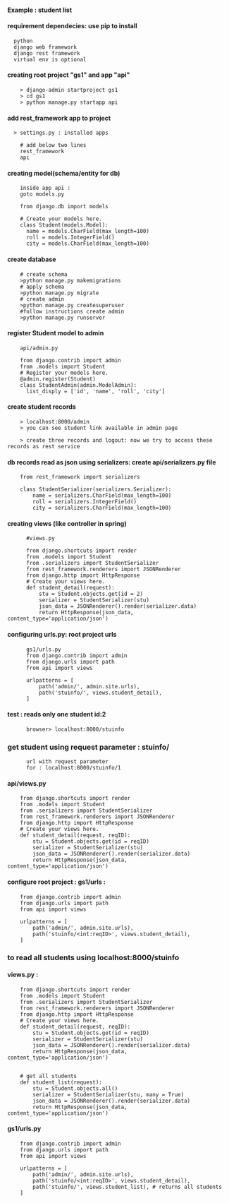 #### Example : student list

#### requirement dependecies: use pip to install
	
      python 
      django web framework 
      django rest framework 
      virtual env is optional

#### creating root project "gs1" and app "api"

        > django-admin startproject gs1
        > cd gs1
        > python manage.py startapp api

#### add rest_framework app to project

      > settings.py : installed apps  

        # add below two lines
        rest_framework
        api
        
#### creating model(schema/entity for db)

        inside app api : 
        goto models.py

        from django.db import models

        # Create your models here.
        class Student(models.Model):
          name = models.CharField(max_length=100)
          roll = models.IntegerField()
          city = models.CharField(max_length=100)

#### create database

        # create schema
        >python manage.py makemigrations 
        # apply schema
        >python manage.py migrate
        # create admin
        >python manage.py createsuperuser
        #follow instructions create admin
        >python manage.py runserver

#### register Student model to admin 

        api/admin.py

        from django.contrib import admin
        from .models import Student
        # Register your models here.
        @admin.register(Student)
        class StudentAdmin(admin.ModelAdmin):
          list_disply = ['id', 'name', 'roll', 'city']

#### create student records

        > localhost:8000/admin 
        > you can see student link available in admin page

        > create three records and logout: now we try to access these records as rest service


#### db records read as json using serializers: create api/serializers.py file

        from rest_framework import serializers

        class StudentSerializer(serializers.Serializer):
            name = serializers.CharField(max_length=100)
            roll = serializers.IntegerField()
            city = serializers.CharField(max_length=100)


####  creating views (like controller in spring)

          #views.py

          from django.shortcuts import render
          from .models import Student
          from .serializers import StudentSerializer
          from rest_framework.renderers import JSONRenderer
          from django.http import HttpResponse
          # Create your views here.
          def student_detail(request):
              stu = Student.objects.get(id = 2)
              serializer = StudentSerializer(stu)
              json_data = JSONRenderer().render(serializer.data)
              return HttpResponse(json_data, content_type='application/json')


#### configuring urls.py:  root project urls 

          gs1/urls.py
          from django.contrib import admin
          from django.urls import path
          from api import views

          urlpatterns = [
              path('admin/', admin.site.urls),
              path('stuinfo/', views.student_detail),
          ]


#### test : reads only one student id:2
    
          browser> localhost:8000/stuinfo

### get student using request parameter : stuinfo/<id as req-parameter>

          url with request parameter
          for : localhost:8000/stuinfo/1


#### api/views.py

        from django.shortcuts import render
        from .models import Student
        from .serializers import StudentSerializer
        from rest_framework.renderers import JSONRenderer
        from django.http import HttpResponse
        # Create your views here.
        def student_detail(request, reqID):
            stu = Student.objects.get(id = reqID)
            serializer = StudentSerializer(stu)
            json_data = JSONRenderer().render(serializer.data)
            return HttpResponse(json_data, content_type='application/json')
	
#### configure root project : gs1/urls : 

        from django.contrib import admin
        from django.urls import path
        from api import views

        urlpatterns = [
            path('admin/', admin.site.urls),
            path('stuinfo/<int:reqID>', views.student_detail),
        ]
	
	
### to read all students using localhost:8000/stuinfo


#### views.py : 

        from django.shortcuts import render
        from .models import Student
        from .serializers import StudentSerializer
        from rest_framework.renderers import JSONRenderer
        from django.http import HttpResponse
        # Create your views here.
        def student_detail(request, reqID):
            stu = Student.objects.get(id = reqID)
            serializer = StudentSerializer(stu)
            json_data = JSONRenderer().render(serializer.data)
            return HttpResponse(json_data, content_type='application/json')


        # get all students
        def student_list(request):
            stu = Student.objects.all()
            serializer = StudentSerializer(stu, many = True)
            json_data = JSONRenderer().render(serializer.data)
            return HttpResponse(json_data, content_type='application/json')
	
	
#### gs1/urls.py

        from django.contrib import admin
        from django.urls import path
        from api import views

        urlpatterns = [
            path('admin/', admin.site.urls),
            path('stuinfo/<int:reqID>', views.student_detail),
            path('stuinfo/', views.student_list), # returns all students
        ]


